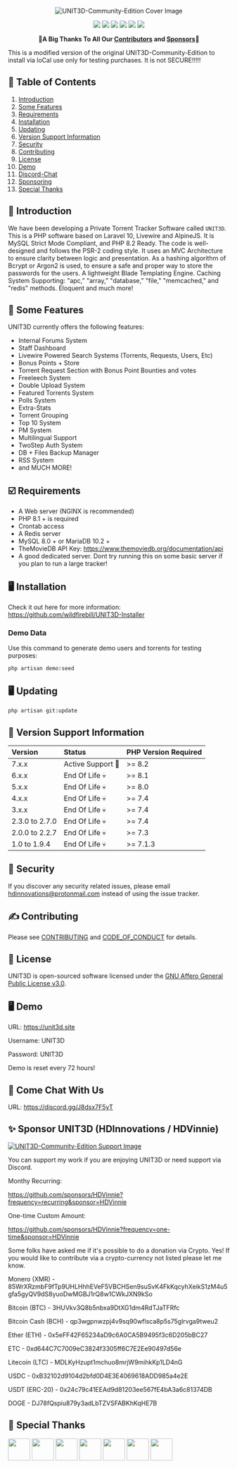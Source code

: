 <p align="center">
    <img src="https://i.postimg.cc/c4zVJKG6/Screen-Shot-2023-11-20-at-10-21-19-AM.png" alt="UNIT3D-Community-Edition Cover Image">
</p>

<p align="center">
    <a href="http://laravel.com"><img src="https://img.shields.io/badge/Laravel-10-f4645f.svg" /></a> 
    <a href="https://github.com/HDInnovations/UNIT3D/blob/master/LICENSE"><img src="https://img.shields.io/badge/License-AGPL%20v3.0-yellow.svg" /></a>
    <a href="https://github.com/HDInnovations/UNIT3D-Community-Edition/actions/workflows/lint.yml/badge.svg"><img src="https://github.com/HDInnovations/UNIT3D-Community-Edition/actions/workflows/lint.yml/badge.svg" /></a>
    <a href="https://github.com/HDInnovations/UNIT3D-Community-Edition/actions/workflows/phpunit-test.yml/badge.svg"><img src="https://github.com/HDInnovations/UNIT3D-Community-Edition/actions/workflows/phpunit-test.yml/badge.svg" /></a>
    <a href="https://github.com/HDInnovations/UNIT3D-Community-Edition/actions/workflows/compile-assets-test.yml/badge.svg"><img src="https://github.com/HDInnovations/UNIT3D-Community-Edition/actions/workflows/compile-assets-test.yml/badge.svg" /></a>
    <a href="https://github.com/HDInnovations/UNIT3D-Community-Edition/actions/workflows/larastan.yml/badge.svg"><img src="https://github.com/HDInnovations/UNIT3D-Community-Edition/actions/workflows/larastan.yml/badge.svg" /></a>  
</p>

<p align="center">
    🎉<b>A Big Thanks To All Our <a href="https://github.com/HDInnovations/UNIT3D-Community-Edition/graphs/contributors">Contributors</a> and <a href="https://github.com/sponsors/HDVinnie">Sponsors</a></b>🎉
</p>
This is a modified version of the original UNIT3D-Community-Edition to install via loCal use only for testing purchases. It is not SECURE!!!!!

## 📝 Table of Contents

1. [Introduction](#introduction)
2. [Some Features](#features)
3. [Requirements](#requirements)
4. [Installation](#installation)
5. [Updating](#updating)
6. [Version Support Information](#versions)
7. [Security](#security)
8. [Contributing](#contributing)
9. [License](#license)
10. [Demo](#demo)
11. [Discord-Chat](#chat)
12. [Sponsoring](#sponsor)
13. [Special Thanks](#thanks)


## <a name="introduction"></a> 🧐 Introduction

We have been developing a Private Torrent Tracker Software called `UNIT3D`. This is a PHP software based on Laravel 10, Livewire and AlpineJS. It is MySQL Strict Mode Compliant, and PHP 8.2 Ready. The code is well-designed and follows the PSR-2 coding style. It uses an MVC Architecture to ensure clarity between logic and presentation. As a hashing algorithm of Bcrypt or Argon2 is used, to ensure a safe and proper way to store the passwords for the users. A lightweight Blade Templating Engine. Caching System Supporting: "apc,” "array,” "database,” "file," "memcached," and "redis" methods. Eloquent and much more!

## <a name="features"></a> 💎 Some Features

UNIT3D currently offers the following features:
  - Internal Forums System
  - Staff Dashboard
  - Livewire Powered Search Systems (Torrents, Requests, Users, Etc)
  - Bonus Points + Store
  - Torrent Request Section with Bonus Point Bounties and votes
  - Freeleech System
  - Double Upload System
  - Featured Torrents System
  - Polls System
  - Extra-Stats
  - Torrent Grouping
  - Top 10 System
  - PM System
  - Multilingual Support
  - TwoStep Auth System
  - DB + Files Backup Manager
  - RSS System
  - and MUCH MORE!

## <a name="requirements"></a> ☑️ Requirements

- A Web server (NGINX is recommended)
- PHP 8.1 + is required
- Crontab access
- A Redis server
- MySQL 8.0 + or MariaDB 10.2 +
- TheMovieDB API Key: https://www.themoviedb.org/documentation/api
- A good dedicated server. Dont try running this on some basic server if you plan to run a large tracker!

## <a name="installation"></a> 🖥️ Installation

Check it out here for more information: https://github.com/wildfirebill/UNIT3D-Installer

### Demo Data

Use this command to generate demo users and torrents for testing purposes:

`php artisan demo:seed`

## <a name="updating"></a> 🖥️ Updating
`php artisan git:update`

## <a name="versions"></a> 🚨 Version Support Information
 Version     | Status                   | PHP Version Required
:------------|:-------------------------|:------------
 7.x.x       |  Active Support :rocket: | >= 8.2
 6.x.x       |  End Of Life :skull: | >= 8.1
 5.x.x       |  End Of Life :skull: | >= 8.0
 4.x.x       |  End Of Life :skull: | >= 7.4
 3.x.x       |  End Of Life :skull: | >= 7.4
 2.3.0 to 2.7.0|  End Of Life :skull: | >= 7.4
 2.0.0 to 2.2.7|  End Of Life :skull: | >= 7.3
 1.0 to 1.9.4|  End Of Life :skull:     | >= 7.1.3

## <a name="security"></a> 🔐 Security

If you discover any security related issues, please email hdinnovations@protonmail.com instead of using the issue tracker.

## <a name="contributing"></a> ✍️ Contributing

Please see [CONTRIBUTING](CONTRIBUTING.md) and [CODE_OF_CONDUCT](CODE_OF_CONDUCT.md) for details.

## <a name="license"></a> 📝 License

UNIT3D is open-sourced software licensed under the [GNU Affero General Public License v3.0](https://github.com/HDInnovations/UNIT3D/blob/master/LICENSE).

## <a name="demo"></a>  🖥️ Demo

URL: https://unit3d.site

Username: UNIT3D

Password: UNIT3D

Demo is reset every 72 hours!

## <a name="chat"></a>  💬 Come Chat With Us

URL: https://discord.gg/J8dsx7F5yT

## <a name="sponsor"></a> ✨ Sponsor UNIT3D (HDInnovations / HDVinnie)

<a href=https://github.com/sponsors/HDVinnie>
<p>
    <img src="https://i.postimg.cc/QMRRNgmV/support.png" alt="UNIT3D-Community-Edition Support Image">
</p>
</a>

You can support my work if you are enjoying UNIT3D or need support via Discord. 

Monthy Recurring:

https://github.com/sponsors/HDVinnie?frequency=recurring&sponsor=HDVinnie

One-time Custom Amount:

https://github.com/sponsors/HDVinnie?frequency=one-time&sponsor=HDVinnie

Some folks have asked me if it's possible to do a donation via Crypto. Yes! If you would like to contribute via a crypto-currency not listed please let me know.

Monero (XMR) - 85WrXRzmbF9fTp9UHLHhhEVeF5VBCHSen9suSvK4FkKqcyhXeikS1zM4u5gfa5gyQV9dS8yuoDwMGBJ1rQ8w1CWkJXN9kSo

Bitcoin (BTC) - 3HUVkv3Q8b5nbxa9DtXG1dm4RdTJaTFRfc

Bitcoin Cash (BCH) - qp3wgpnwzpj4v9sq90wflsca8p5s75glrvga9tweu2

Ether (ETH) - 0x5eFF42F65234aD9c6A0CA5B9495f3c6D205bBC27
    
ETC - 0xd644C7C7009eC3824f3305ff6C7E2Ee90497d56e    

Litecoin (LTC) - MDLKyHzupt1mchuo8mrjW9mihkKp1LD4nG

USDC - 0xB32102d9104d2bfd0D4E3E4069618ADD985a4e2E

USDT (ERC-20) - 0x24c79c41EEAd9d81203ee567fE4bA3a6c81374DB

DOGE - DJ78fQspiu879y3adLbTZVSFABKhKqHE7B


## <a name="thanks"></a> 🎉 Special Thanks

<a href="https://scoutapm.com/?utm_source=github&utm_medium=referral&utm_campaign=opensource_referral"><img src="https://i.postimg.cc/g29XCJDh/Logo-rounded-square-495x495-1.png" height="50px;"></a>
<a href="https://www.jetbrains.com/?from=UNIT3D"><img src="https://i.imgur.com/KgDXZV8.png" height="50px;"></a>
<a href="https://www.themoviedb.org/"><img src="https://www.themoviedb.org/assets/2/v4/logos/v2/blue_square_2-d537fb228cf3ded904ef09b136fe3fec72548ebc1fea3fbbd1ad9e36364db38b.svg" height="50px;"></a>
<a href="https://github.com"><img src="https://i.imgur.com/NVWhzrU.png" height="50px;"></a>
<a href="https://laravel.com"><img src="https://i.postimg.cc/cCDBswfK/1200px-Laravel-svg.png" height="50px;"></a>
<a href="https://laravel-livewire.com"><img src="https://i.postimg.cc/jjsNyBbh/Livewire.png" height="50px;"></a>
<a href="https://alpinejs.dev"><img src="https://i.postimg.cc/28pWk0M1/alpinejs-logo.png" height="50px;"></a>
